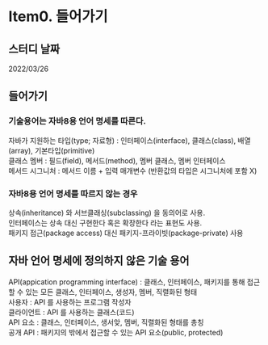 # Item0. 들어가기

## 스터디 날짜
2022/03/26

## 들어가기
### 기술용어는 자바8용 언어 명세를 따른다.

자바가 지원하는 타입(type; 자료형) : 인터페이스(interface), 클래스(class), 배열(array), 기본타입(primitive)<br>
클래스 멤버 : 필드(field), 메서드(method), 멤버 클래스, 멤버 인터페이스<br>
메서드 시그니처 : 메서드 이름 + 입력 매개변수 (반환값의 타입은 시그니처에 포함 X)<br>

### 자바8용 언어 명세를 따르지 않는 경우
상속(inheritance) 와 서브클래싱(subclassing) 을 동의어로 사용.<br>
인터페이스는 상속 대신 구현한다 혹은 확장한다 라는 표현도 사용.<br>
패키지 접근(package access) 대신 패키지-프라이빗(package-private) 사용<br>

## 자바 언어 명세에 정의하지 않은 기술 용어
API(appication programming interface) : 클래스, 인터페이스, 패키지를 통해 접근할 수 있는 모든 클래스, 인터페이스, 생성자, 멤버, 직렬화된 형태<br>
사용자 : API 를 사용하는 프로그램 작성자<br>
클라이언트 : API 를 사용하는 클래스(코드)<br>
API 요소 : 클래스, 인터페이스, 생서앚, 멤버, 직렬화된 형태를 총칭<br>
공개 API : 패키지의 밖에서 접근할 수 있는 API 요소(public, protected)



